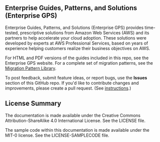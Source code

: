 ## Enterprise Guides, Patterns, and Solutions (Enterprise GPS)

Enterprise Guides, Patterns, and Solutions (Enterprise GPS) provides time-tested, prescriptive solutions from Amazon Web Services (AWS) and its partners to help accelerate your cloud adoption. These solutions were developed by experts at AWS Professional Services, based on years of experience helping customers realize their business objectives on AWS. 

For HTML and PDF versions of the guides included in this repo, see the Enterprise GPS website. For a complete set of migration patterns, see the [Migration Pattern Library](https://mpl-proserve.amazonaws.com/).

To post feedback, submit feature ideas, or report bugs, use the **Issues** section of this GitHub repo. If you'd like to contribute changes and improvements, please create a pull request. (See [instructions](https://aws.amazon.com/blogs/aws/aws-documentation-is-now-open-source-and-on-github/).) 

## License Summary

The documentation is made available under the Creative Commons Attribution-ShareAlike 4.0 International License. See the LICENSE file.

The sample code within this documentation is made available under the MIT-0 license. See the LICENSE-SAMPLECODE file.
